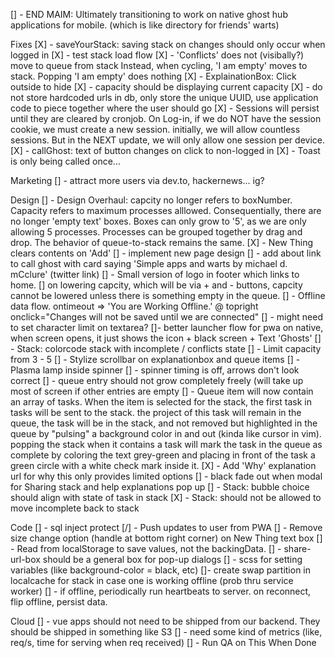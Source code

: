 [] - END MAIM: Ultimately transitioning to work on native ghost hub applications for mobile. (which is like directory for friends' warts)

Fixes
[X] - saveYourStack: saving stack on changes should only occur when logged in 
[X] - test stack load flow 
[X] - 'Conflicts' does not (visibally?) move to queue from stack
      Instead, when cycling, 'I am empty' moves to stack. 
      Popping 'I am empty' does nothing
[X] - ExplainationBox: Click outside to hide
[X] - capacity should be displaying current capacity
[X] - do not store hardcoded urls in db, only store the unique UUID,
use application code to piece together where the user should go
[X] - Sessions will persist until they are cleared by cronjob. On Log-in, if we do NOT have the session cookie, we must create a new session. initially, we will allow countless sessions. But in the NEXT update, we will only allow one session per device. 
[X] - callGhost: text of button changes on click to non-logged in
[X] - Toast is only being called once...

Marketing
[] - attract more users via dev.to, hackernews... ig?

Design
[] - Design Overhaul: capcity no longer refers to boxNumber. Capacity refers to maximum processes alllowed. Consequentially, there are no longer 'empty text' boxes. Boxes can only grow to '5', as we are only allowing 5 processes. Processes can be grouped together by drag and drop. The behavior of queue-to-stack remains the same. 
[X] - New Thing clears contents on 'Add'
[] - implement new page design 
[] - add about link to call ghost with card saying 'Simple apps and warts by michael d. mCclure' (twitter link)
[] - Small version of logo in footer which links to home.
[] on lowering capcity, which will be via + and - buttons, capcity cannot be lowered unless there is something empty in the queue. 
[] - Offline data flow. ontimeout => 'You are Working Offline.' @ topright onclick="Changes will not be saved until we are connected"
[] - might need to set character limit on textarea?
[]- better launcher flow for pwa on native, when screen opens, it just shows the icon + black screen + Text 'Ghosts'
[] - Stack: colorcode stack with incomplete / conflicts state
[] - Limit capacity from 3 - 5
[] - Stylize scrollbar on explanationbox and queue items
[] - Plasma lamp inside spinner
[] - spinner timing is off, arrows don't look correct
[] - queue entry should not grow completely freely (will take up most of screen if other entries are empty
[] - Queue item will now contain an array of tasks. When the item is selected for the stack, the first task in tasks will be sent to the stack. the project of this task will remain in the queue, the task will be in the stack, and not removed but highlighted in the queue by "pulsing" a background color in and out (kinda like cursor in vim). popping the stack when it contains a task will mark the task in the queue as complete by coloring the text grey-green and placing in front of the task a green circle with a white check mark inside it.
[X] - Add 'Why' explanation url for why this only provides limited options
[] - black fade out when modal for Sharing stack and help explanations pop up
[] - Stack: bubble choice should align with state of task in stack
[X] - Stack: should not be allowed to move incomplete back to stack

Code
[] - sql inject protect
[/] - Push updates to user from PWA
[] - Remove size change option (handle at bottom right corner) on New Thing text box
[] - Read from localStorage to save values, not the backingData. 
[] - share-url-box should be a general box for pop-up dialogs
[] - scss for setting variables (like background-color = black, etc)
[]- create swap partition in localcache for stack in case one is working offline (prob thru service worker)
[] - if offline, periodically run heartbeats to server. on reconnect, flip offline, persist data. 

Cloud
[] - vue apps should not need to be shipped from our backend. They should be shipped in something like S3
[] - need some kind of metrics (like, req/s, time for serving when req received)
[] - Run QA on This When Done
